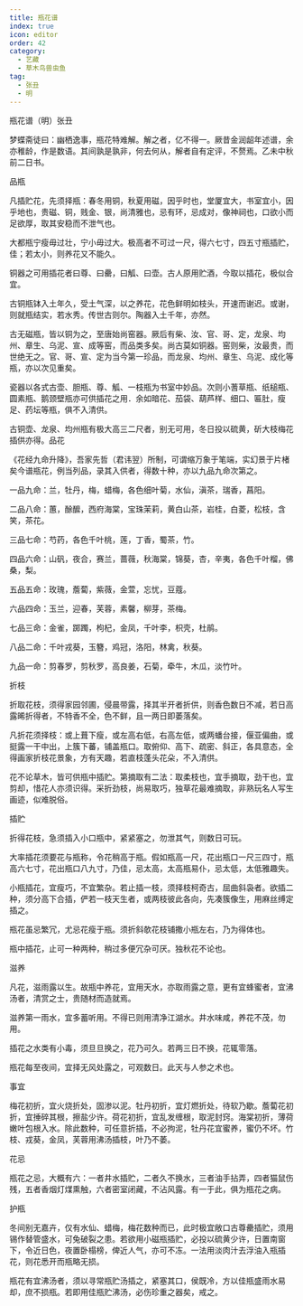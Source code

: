 ```yaml
---
title: 瓶花谱
index: true
icon: editor
order: 42
category:
  - 艺藏
  - 草木鸟兽虫鱼
tag:
  - 张丑
  - 明
---
```


瓶花谱（明）张丑  

梦蝶斋徒曰：幽栖逸事，瓶花特难解。解之者，亿不得一。厥昔金润龆年述谱，余亦稚龄，作是数语。其间孰是孰非，何去何从，解者自有定评，不赘焉。乙未中秋前二日书。  

品瓶  

凡插贮花，先须择瓶：春冬用铜，秋夏用磁，因乎时也，堂厦宜大，书室宜小，因乎地也，贵磁、铜，贱金、银，尚清雅也，忌有环，忌成对，像神祠也，口欲小而足欲厚，取其安稳而不泄气也。  

大都瓶宁瘦毋过壮，宁小毋过大。极高者不可过一尺，得六七寸，四五寸瓶插贮，佳；若太小，则养花又不能久。  

铜器之可用插花者曰尊、曰罍，曰觚、曰壶。古人原用贮酒，今取以插花，极似合宜。  

古铜瓶钵入土年久，受土气深，以之养花，花色鲜明如枝头，开速而谢迟。或谢，则就瓶结实，若水秀。传世古则尔。陶器入土千年，亦然。  

古无磁瓶，皆以铜为之，至唐始尚窑器。厥后有柴、汝、官、哥、定，龙泉、均州、章生、乌泥、宣、成等窑，而品类多矣。尚古莫如铜器。窑则柴，汝最贵，而世绝无之。官、哥、宣、定为当今第一珍品，而龙泉、均州、章生、乌泥、成化等瓶，亦以次见重矣。  

瓷器以各式古壶、胆瓶、尊、觚、一枝瓶为书室中妙品。次则小蓍草瓶、纸槌瓶、圆素瓶、鹅颈壁瓶亦可供插花之用．余如暗花、茄袋、葫芦样、细口、匾肚，瘦足、药坛等瓶，俱不入清供。  

古铜壶、龙泉、均州瓶有极大高三二尺者，别无可用，冬日投以硫黄，斫大枝梅花插供亦得。品花  

《花经九命升降》，吾家先哲（君讳翌）所制，可谓缩万象于笔端，实幻景于片楮矣今谱瓶花，例当列品，录其入供者，得数十种，亦以九品九命次第之。  

一品九命：兰，牡丹，梅，蜡梅，各色细叶菊，水仙，滇茶，瑞香，菖阳。  

二品八命：蕙，酴醿，西府海棠，宝珠茉莉，黄白山茶，岩桂，白菱，松枝，含笑，茶花。  

三品七命：芍药，各色千叶桃，莲，丁香，蜀茶，竹。  

四品六命：山矾，夜合，赛兰，蔷薇，秋海棠，锦葵，杏，辛夷，各色千叶榴，佛桑，梨。  

五品五命：玫瑰，薝蔔，紫薇，金萱，忘忧，豆蔻。  

六品四命：玉兰，迎春，芙蓉，素馨，柳芽，茶梅。  

七品三命：金雀，踯躅，枸杞，金凤，千叶李，枳壳，杜鹃。  

八品二命：千叶戎葵，玉簪，鸡冠，洛阳，林禽，秋葵。  

九品一命：剪春罗，剪秋罗，高良姜，石菊，牵牛，木瓜，淡竹叶。  

折枝  

折取花枝，须得家园邻圃，侵晨带露，择其半开者折供，则香色数日不减，若日高露晞折得者，不特香不全，色不鲜，且一两日即萎落矣。  

凡折花须择枝：或上葺下瘦，或左高右低，右高左低，或两蟠台接，偃亚偏曲，或挺露一干中出，上簇下蕃，铺盖瓶口。取俯仰、高下、疏密、斜正，各具意态，全得画家折枝花景象，方有天趣，若直枝蓬头花朵，不入清供。  

花不论草木，皆可供瓶中插贮。第摘取有二法：取柔枝也，宜手摘取，劲干也，宜剪却，惜花人亦须识得。采折劲枝，尚易取巧，独草花最难摘取，非熟玩名人写生画迹，似难脱俗。  

插贮  

折得花枝，急须插入小口瓶中，紧紧塞之，勿泄其气，则数日可玩。  

大率插花须要花与瓶称，令花稍高于瓶。假如瓶高一尺，花出瓶口一尺三四寸，瓶高六七寸，花出瓶口八九寸，乃佳，忌太高，太高瓶易仆，忌太低，太低雅趣失。  

小瓶插花，宜瘦巧，不宜繁杂。若止插一枝，须择枝柯奇古，屈曲斜袅者。欲插二种，须分高下合插，俨若一枝天生者，或两枝彼此各向，先凑簇像生，用麻丝缚定插之。  

瓶花虽忌繁冗，尤忌花瘦于瓶。须折斜欹花枝铺撒小瓶左右，乃为得体也。  

瓶中插花，止可一种两种，稍过多便冗杂可厌。独秋花不论也。  

滋养  

凡花，滋雨露以生。故瓶中养花，宜用天水，亦取雨露之意，更有宜蜂蜜者，宜沸汤者，清赏之士，贵随材而造就焉。  

滋养第一雨水，宜多蓄听用。不得已则用清净江湖水。井水味咸，养花不茂，勿用。  

插花之水类有小毒，须旦旦换之，花乃可久。若两三日不换，花辄零落。  

瓶花每至夜间，宜择无风处露之，可观数日。此天与人参之术也。  

事宜  

梅花初折，宜火烧折处，固渗以泥。牡丹初折，宜灯燃折处，待软乃歇。薝蔔花初折，宜捶碎其根，擦盐少许。荷花初折，宜乱发缠根，取泥封窍。海棠初折，薄荷嫩叶包根入水。除此数种，可任意折插，不必拘泥，牡丹花宜蜜养，蜜仍不坏。竹枝、戎葵，金凤，芙蓉用沸汤插枝，叶乃不萎。  

花忌  

瓶花之忌，大概有六：一者井水插贮，二者久不换水，三者油手拈弄，四者猫鼠伤残，五者香烟灯煤熏触，六者密室闭藏，不沾风露。有一于此，俱为瓶花之病。  

护瓶  

冬间别无嘉卉，仅有水仙、蜡梅，梅花数种而已，此时极宜敞口古尊罍插贮，须用锡作替管盛水，可兔破裂之患。若欲用小磁瓶插贮，必投以硫黄少许，日置南窗下，令近日色，夜置卧榻榜，俾近人气，亦可不冻。一法用淡肉汁去浮油入瓶插花，则花悉开而瓶略无损。  

瓶花有宜沸汤者，须以寻常瓶贮汤插之，紧塞其口，侯既冷，方以佳瓶盛雨水易却，庶不损瓶。若即用佳瓶贮沸汤，必伤珍重之器矣，戒之。  
